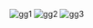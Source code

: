 ![gg1](https://user-images.githubusercontent.com/70007943/147828161-5b5e2b2a-7c85-4981-8b0f-3bf072cc4c42.png)
![gg2](https://user-images.githubusercontent.com/70007943/147828173-5b7a1167-0d4f-4664-91ff-688271b51745.png)
![gg3](https://user-images.githubusercontent.com/70007943/147828176-10df1ccd-021e-46bf-8332-0c6032d184e7.png)
